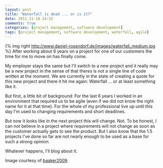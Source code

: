 ```yaml
---
layout: post
title: "Waterfall is dead ... or is it?"
date: 2011-11-10 14:32
comments: true
categories: [project management, software development]
tags: [project management, software development, waterfall, agile]
---
```


{% img right http://www.daniel-rosendorf.de/images/waterfall_medium.jpg %}
After working about 6 years on a project for one of our customers the time for me to move on has finally come.

My employer stays the same but I'll switch to a new project and it really may be a _new_ project in the sense of that theres is not a single line of code written at the moment.
We are currently in the state of creating a quote for this new project and there it hit me again: Waterfall ... or at least something like it.

But first, a little bit of background: For the last 6 years I worked in an environment that required us to be agile (even if we did not know the right name for it at that time). For the whole of my professional live up until this day I'm used to changing requirements and short deadlines.

But now it looks like in the next project this will change. Not. To be honest, I can not believe in a project where requirements will not change as soon as the customer actually gets to see the product. But I also know that the 1.5 projects I've done so far are not nearly enough to be used as a base for such a strong opinion.

Whatever happens, I'll blog about it.

Image courtesy of [baaker2009](http://www.flickr.com/photos/robbieredball/).

